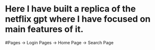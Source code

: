 # Here I have built a replica of the netflix gpt where I have focused on main features of it.

#Pages
-> Login Pages
-> Home Page
-> Search Page
